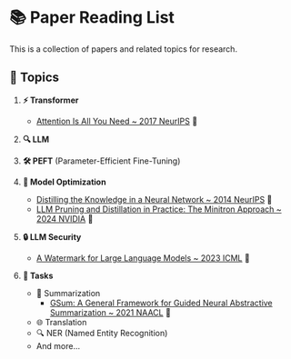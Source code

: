 # 📚 Paper Reading List

This is a collection of papers and related topics for research.

## 🌟 Topics

1. **⚡ Transformer**
   - [Attention Is All You Need ~ 2017 NeurIPS](https://arxiv.org/abs/1706.03762) 📄
3. **🔍 LLM**
4. **🛠️ PEFT** (Parameter-Efficient Fine-Tuning)
5. **🔧 Model Optimization**
   - [Distilling the Knowledge in a Neural Network ~ 2014 NeurIPS](https://arxiv.org/abs/1503.02531) 📄
   - [LLM Pruning and Distillation in Practice: The Minitron Approach ~ 2024 NVIDIA](https://arxiv.org/abs/2408.11796) 📄
   
6. **🔒 LLM Security**
   - [A Watermark for Large Language Models ~ 2023 ICML](https://arxiv.org/abs/2301.10226) 📄
7. **🚀 Tasks**
   - 📝 Summarization
       - [GSum: A General Framework for Guided Neural Abstractive Summarization ~ 2021 NAACL](https://arxiv.org/abs/2010.08014) 📄
   - 🌐 Translation
   - 🔍 NER (Named Entity Recognition)
   - And more...
